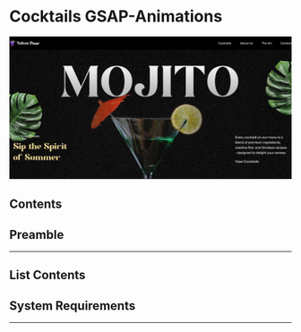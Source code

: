 # Cocktails GSAP-Animations


[//]: # (# The Ninth Path)

[//]: # (*A Skyrim SE/AE Modlist for the Seeker Beyond the Stars*)

[//]: # ()
[//]: # (> *“Eight paths were walked by mortals. The ninth was forged by man becoming god.”*)

![Banner](/public/images/cocktails-gsap911.png )

## Contents

[//]: # (- [Preamble]&#40;#preamble&#41;)

[//]: # (- [List Contents]&#40;#list-contents&#41;)

[//]: # (- [System Requirements]&#40;#system-requirements&#41;)

## Preamble

[//]: # (**The Ninth Path** is a lore-heavy, spiritually charged Skyrim SE/AE modlist built around high-stakes choices, fate-bending consequences, and the silent war between divinity and mortality. Inspired by philosophical and esoteric themes, this list invites you to walk a path few have dared — beyond gods, beyond Daedra, beyond time.)

[//]: # ()
[//]: # (If you enjoy:)

[//]: # (- Mystical exploration and forgotten truths)

[//]: # (- Moral ambiguity and personal consequence)

[//]: # (- Prophecy, fate, and the illusion of choice)

[//]: # (- Ancient ruins, lost worlds, and impossible timelines)

[//]: # ()
[//]: # (Then *The Ninth Path* was made for you.)

---

## List Contents

[//]: # (The full list of mods can be found on [Load Order Library]&#40;https://loadorderlibrary.com/lists/the-ninth-path&#41;.)

[//]: # ()
[//]: # (A more in-depth look at the mods used can be found in the [gameplay guide]&#40;https://github.com/rayanthoney/--URL-GOES-HERE--/blob/main/GAMEPLAYGUIDE.md&#41;.)

## System Requirements

[//]: # (| Minimum | Recommended |)

[//]: # (|-----|-----|)

[//]: # (| Intel i5-9400 / AMD Ryzen 5 2600 | Intel i5-13400 / AMD Ryzen 5 5600x  |)

[//]: # (| NVIDIA GTX 1060 / AMD RX 580 | NVIDIA RTX 3060 TI / AMD RX 6700 |)

[//]: # (| 16 GB DDR3 | 32 GB DDR4 |)

[//]: # (| SATA SSD | NVMe SSD |)





---

[//]: # (# React + Vite)

[//]: # ()
[//]: # (This template provides a minimal setup to get React working in Vite with HMR and some ESLint rules.)

[//]: # ()
[//]: # (Currently, two official plugins are available:)

[//]: # ()
[//]: # (- [@vitejs/plugin-react]&#40;https://github.com/vitejs/vite-plugin-react/blob/main/packages/plugin-react&#41; uses [Babel]&#40;https://babeljs.io/&#41; for Fast Refresh)

[//]: # (- [@vitejs/plugin-react-swc]&#40;https://github.com/vitejs/vite-plugin-react/blob/main/packages/plugin-react-swc&#41; uses [SWC]&#40;https://swc.rs/&#41; for Fast Refresh)

[//]: # ()
[//]: # (## Expanding the ESLint configuration)

[//]: # ()
[//]: # (If you are developing a production application, we recommend using TypeScript with type-aware lint rules enabled. Check out the [TS template]&#40;https://github.com/vitejs/vite/tree/main/packages/create-vite/template-react-ts&#41; for information on how to integrate TypeScript and [`typescript-eslint`]&#40;https://typescript-eslint.io&#41; in your project.)
